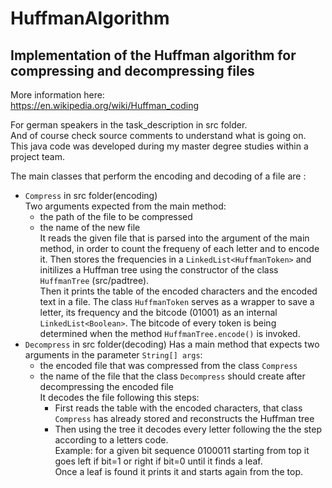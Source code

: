 # HuffmanAlgorithm

## Implementation of the Huffman algorithm for compressing and decompressing files

More information here:<br>
https://en.wikipedia.org/wiki/Huffman_coding

For german speakers in the task_description in src folder.<br>
And of course check source comments to understand what is going on.<br>
This java code was developed during my master degree studies within a project team. <br>

The main classes that perform the encoding and decoding of a file are :

- `Compress` in src folder(encoding)<br>
Two arguments expected from the main method:<br>
   - the path of the file to be compressed 
   - the name of the new file<br>
      It reads the given file that is parsed into the argument of the main method, in order to count the frequeny of each letter and to encode it. Then stores the frequencies in a `LinkedList<HuffmanToken>` and initilizes a Huffman tree using the constructor of the class  `HuffmanTree` (src/padtree).<br> Then it prints the table of the encoded characters and the encoded text in a file. The class `HuffmanToken` serves as a wrapper to save a letter, its frequency and the bitcode (01001) as an internal `LinkedList<Boolean>`. The bitcode of every token is being determined when the method `HuffmanTree.encode()` is invoked.
- `Decompress` in src folder(decoding)
    Has a main method that expects two arguments in the parameter `String[] args`:
    - the encoded file that was compressed from the class `Compress`
    - the name of the file that the class `Decompress` should create after decompressing the encoded file<br>
    It decodes the file following this steps:
      - First reads the table with the encoded characters, that class `Compress` has already stored and reconstructs the Huffman tree
      - Then using the tree it decodes every letter following the the step according to a letters code.<br>
      Example: for a given bit sequence 0100011 starting from top it goes left if bit=1 or right if bit=0 until it finds a leaf.<br>
      Once a leaf is found it prints it and starts again from the top.

